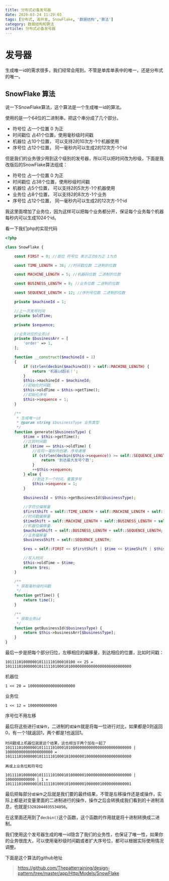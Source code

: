 ```yaml
---
title: 分布式必备发号器
date: 2020-03-24 11:29:03
tags: [分布式, 高并发, SnowFlake, '数据结构','算法']
category: 数据结构和算法
article: 分布式必备发号器
---
```


# 发号器

生成唯一id的需求很多，我们经常会用到，不管是单库单表中的唯一，还是分布式的唯一。

## SnowFlake 算法

说一下SnowFlake算法，这个算法是一个生成唯一id的算法。

使用的是一个64位的二进制串，把这个串分成了几个部分。

- 符号位 占一个位置 0 为正
- 时间戳位 占41个位置，使用毫秒级时间戳
- 机器位 占10个位置， 可以支持2的10次方-1个机器使用
- 序号位 占12个位置， 同一毫秒内可以生成2的12次方-1个id

但是我们的业务很少用到这个级别的发号器，所以可以把时间改为秒级，下面是我改版后的SnowFlake算法组成：
- 符号位 占一个位置 0 为正
- 时间戳位 占38个位置，使用秒级时间戳
- 机器位 占5个位置， 可以支持2的5次方-1个机器使用
- 业务位 占8个位置， 可以支持2的8次方-1个业务
- 序号位 占12个位置， 同一毫秒内可以生成2的12次方-1个id

我这里面增加了业务位，因为这样可以把每个业务都分开，保证每个业务每个机器每秒内可以生成1024个id。

看一下我们php的实现代码

```php
<?php

class SnowFlake {

    const FIRST = 0; //首位 符号位 表示正负0为正 1为负

    const TIME_LENGTH = 38; //时间戳位数 二进制的位数

    const MACHINE_LENGTH = 5; //机器码位数 二进制的位数

    const BUSINESS_LENGTH = 8; //业务位数 二进制的位数

    const SEQUENCE_LENGTH = 12; //序列号位数 二进制的位数

    private $machineId = 1;

    //上一次发号时间
    private $oldTime;

    private $sequence;

    //业务对应的业务id
    private $businessArr = [
        'order' => 1,
    ];

    function __construct($machineId = 1)
    {
        if (strlen(decbin($machineId)) > self::MACHINE_LENGTH) {
            return '机器id超长！';
        }
        $this->machineId = $machineId;
        //初始化时间戳
        $this->oldTime = $this->getTime();
        //初始化序号
        $this->sequence = 1;
    }

    /**
     * 生成唯一id
     * @param string $businessType 业务类型
     */
    function generate($businessType) {
        $time = $this->getTime();
        //比较时间戳
        if ($time == $this->oldTime) {
            //在同一毫秒内创建，序号递增
            if (strlen(decbin($this->sequence)) >= self::SEQUENCE_LENGTH) {
                return '到达最大发号个数';
            }
            ++$this->sequence; 
        } else {
            //到达下一个时间，重置序号
            $this->sequence = 1;
        }
        
        $businessId = $this->getBusinessId($businessType);

        //字符位偏移量
        $firstShift = self::TIME_LENGTH + self::MACHINE_LENGTH + self::BUSINESS_LENGTH + self::SEQUENCE_LENGTH;
        //时间戳偏移量
        $timeShift = self::MACHINE_LENGTH + self::BUSINESS_LENGTH + self::SEQUENCE_LENGTH;
        //机器位偏移量
        $machineShift = self::BUSINESS_LENGTH + self::SEQUENCE_LENGTH;
        //业务偏移量
        $businessShift = self::SEQUENCE_LENGTH;

        $res = self::FIRST << $firstShift | $time << $timeShift | $this->machineId << $machineShift | $businessId << $businessShift | $this->sequence;

        //写入时间
        $this->oldTime = $time;
        return $res;
    }

    /**
     * 获取毫秒级时间戳
     */
    function getTime() {
        return time();
    }

    /**
     * 获取业务id
     */
    function getBusinessId($businessType) {
        return $this->businessArr[$businessType];
    }
} 
```

最后一步是把每个部分归位，左移相应的偏移量，到达相应的位置，比如时间戳：
```
1011110100000010111110100010100 << 25 = 10111101000000101111101000101000000000000000000000000000
```

机器位

```
1 << 20 = 100000000000000000000

```

业务位

```
1 << 12 = 1000000000000
```

序号位不用左移

最后将这些进行`或操作`，二进制的`或操作`就是将每一位进行对比，如果都是0则返回0，有一个1就返回1，两个都是1也返回1。

```
时间戳或上机器位就是这个结果，这也相当于两个加在一起了
10111101000000101111101000101000000000000000000000000000 | 100000000000000000000 = 10111101000000101111101000101000000100000000000000000000

再或上业务位和符号位

10111101000000101111101000101000000100000000000000000000 | 1000000000000 | 1 = 10111101000000101111101000101000000100000010000000000001

```

最后把每部分`或操作`之后就是我们要的最终结果，不管是左移操作还是或操作，实际上都是对变量里面的二进制进行的操作，操作之后会转换成我们看到的十进制消息，也就是`53202044035534850`。

在这里面还用到了`decbin()`这个函数，这个函数的作用就是将十进制转换成二进制。

我们使用这个发号器生成的唯一id隐含了我们的业务性，也保证了唯一性，如果你的业务很庞大，可以使用毫秒级时间戳或者扩大序号位，都可以根据实际使用情况调整。

下面是这个算法的github地址

> https://github.com/Thepatterraining/design-pattern/tree/master/app/Http/Models/SnowFlake

